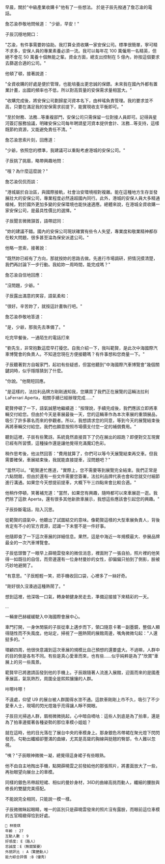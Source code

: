 早晨，關於"中級產業收購卡"他有了一些想法。
於是子辰先撥通了詹芯渝的電話。

詹芯渝恭敬地問候道：
"少爺，早安！"

子辰沉穩地開口：

"芯渝，有件事需要妳協助。我打算全資收購一家安保公司。標準很簡單，寧可精不求多，安保人員的專業素養必須一流。我可以每年花 100 萬僱用一名精英，但絕不會花 50 萬養十個無能之輩。資金方面，總支出控制在 5 億內，妳按這個要求去篩選合適的公司。"

他頓了頓，接著說道：

"全資收購的好處是便於管理，也能培養出更忠誠的保鏢。未來我在國內外都有置業計畫，出國的頻率也不低，所以對高質量的安保需求量相當大。"

"收購完成後，將安保公司劃歸星河資本名下，由梓瑤負責管理。我的要求並不高，只要在滿足我的安保需求前提下，能實現收支平衡即可。"

"至於財務、法務...等重複部門，安保公司只需保留一位對接人員即可。記得與星河簽訂服務協議，明確安保公司每年聘請星河資本提供會計、法務...等支持，這樣既節約資源，又能避免責任不清。"

詹芯渝思索片刻，回應道：

"少爺，依照您的標準，我建議可以重點考慮港城的安保公司。"

子辰挑了挑眉，略帶興趣地問：

"哦？為什麼這麼說？"

詹芯渝侃侃而談：

"港城屬於自治區，與國際接軌，社會治安環境相對複雜。能在這種地方生存並發展壯大的安保公司，專業程度必然遠超國內同行。此外，港城的安保人員大多精通槍械，對於國外更加多變的安保環境也能快速適應。總體來說，在港城全資收購一家安保公司，是最具性價比的選擇。"

子辰聞言微微頷首，語帶認同：

"妳的建議不錯。國內的安保公司現狀確實有些令人失望，專業度和敬業精神都存在較大問題，很多甚至淪為保安派遣公司。"

他略一思索，接著說：

"既然妳已經有了方向，那就按妳的思路去做。先進行市場調研，把情況摸清楚，我們再討論下一步行動。我給妳一周時間，能完成嗎？"

詹芯渝自信地回應：

"沒問題，少爺。"

子辰露出滿意的笑容，語氣柔和：

"很好。辛苦妳了，就按這計畫執行吧。"

詹芯渝恭敬地答道：

"是，少爺，那我先去準備了。"

吃完早餐後，一通陌生的電話打來

"劉先生，非常抱歉這麼早打擾您。自我介紹一下，我叫範賢，是此次中海國際汽車博覽會的負責人。不知道您現在方便接聽嗎？有件事想和您商量一下。"

子辰聽著對方自報家門，起初有些疑惑，但當他聽到"中海國際汽車博覽會"幾個關鍵詞時，似乎隱隱猜到了什麼。

"你說。"他簡短回應。

"是這樣的，法拉利品牌方剛剛通知我，您購買了我們正在展覽的這輛法拉利LaFerrari Aperta，相關手續已經辦理完成……"

範賢停頓了一下，語氣誠懇地繼續道："按理說，手續完成後，我們應該立即將車輛交付給您。但由於今天是車展最後一天，您的這輛車作為本次車展的重頭展品，吸引了許多慕名而來的參觀者。所以，我想請求您的同意，等到今天的展覽結束後再將車輛交付給您。我們也願意按照市場價支付您一定的補償費用。"

聽到這裡，子辰有些驚訝。系統竟然直接買下了仍在展出的超跑？即便對交互現實已經有所習慣，這種操作還是讓他覺得充滿魔幻色彩。

稍作思考後，他淡然回答："費用就算了，你們可以等今天展覽結束再交車。但我需要確保，車展結束後，我就能直接提車，沒問題吧？"

"當然可以。"範賢連忙應道，"實際上，您不需要等到展覽完全結束。我們正常是六點閉館，但由於還有一些文件需要您簽署，法拉利品牌代表也會和您就交付細節進行溝通。如果您今天想提前提車，大概下午三四點來會比較合適。"

他稍作停頓，笑著補充道："當然，如果您有興趣，隨時都可以來車展逛一逛。我們除了這款 Aperta，還有很多其他新款車展示，我想這些應該會引起您的興趣。"

子辰掛斷電話，陷入沉思。

從範賢的語氣中，他聽出了試圖結交的意味。像範賢這樣的大型車展負責人，背後肯定有不小的官方資源，認識一下未嘗不是一件好事。

他隨即查了一下這次車展的詳細信息。果然，這是中海近一年規模最大、參展品牌最全的一次汽車博覽會。

子辰低頭瞥了一眼早上薛曉雲發來的微信消息，裡面附了一張自拍，照片裡的他笑得一如既往的自信，而旁邊還有一位身材曼妙的女性，卻偏偏只拍到了側影，臉被巧妙地避開了。

"有意思。"子辰輕輕一笑，把手機收回口袋，心裡多了一絲好奇。

"剛好很久沒湊過這種熱鬧了。"

想到這裡，他深吸一口氣，轉身朝健身房走去，準備迎接接下來精彩的一天。

...

一輛麥巴赫緩緩駛入中海國際會展中心。  

車門打開，一身休閒裝的子辰從車上邁步而下，領口隨意卡著一副墨鏡，整個人顯得隨性而不失風度。他站定，掃視了一圈熱鬧的展館周邊，嘴角微微勾起："人還挺多的。"  

環顧四周，他很快意識到這次車展的規模比自己預想的還要盛大。不過嘛，人群中的目的倒是各有不同。有些是真心愛車而來，也有些……似乎純粹是為了"欣賞"車展上的另一些風景。  

範賢早已將邀請函發到他的手機上。子辰跟隨著人流進入展館，迎面而來的是國產車展區，氣氛熱烈，周圍全是熙熙攘攘的人群。  

咔嚓咔嚓！  

不遠處，仰望 U9 的展台被人群圍得水泄不通。這款車剛剛上市不久，吸引了不少愛車人士，現場的閃光燈幾乎亮得讓人睜不開眼。  

子辰目光掃過人群，眉梢微微挑起，心中暗自嘀咕：這些人到底是為了拍車，還是為了拍車邊擺著各種姿勢的那位車模小姐姐？  

就在這時，他的目光落在了展台中央的車模身上。那身銀色吊帶裙在聚光燈下閃閃發亮，勾勒出纖細卻豐滿的曲線，尤其是高聳的胸線與挺翹的臀部，令人難以忽視。  

"咦？"子辰眼神微微一凝，總覺得這身裙子有些眼熟。  

他不由自主地掏出手機，點開薛曉雲之前發給他的那張照片，將畫面放大了一些，再抬眼望向展台上的車模。  

同樣的銀色吊帶超短裙、相似的曼妙身材，36D的曲線高挑而動人，纖細的腰肢與修長的雙腿完美搭配。  

不能說完全相同，只能說一模一樣。 

子辰微微眯起眼睛，唯一的區別只是薛曉雲發來的照片沒有露臉，而眼前這位車模的五官精緻得恰到好處。 

```
📰 林筱琪
年齡 : 27
互動人數 : 9
好感度: E（路人）
忠誠度：E（無關緊要）
外貌評比 : A（驚艷動人）
能力綜合評價 :B（優秀）
```




